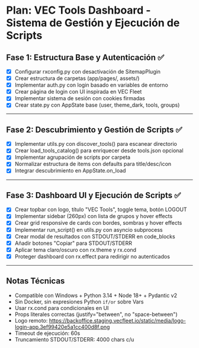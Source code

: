 # Plan: VEC Tools Dashboard - Sistema de Gestión y Ejecución de Scripts

## Fase 1: Estructura Base y Autenticación ✅
- [x] Configurar rxconfig.py con desactivación de SitemapPlugin
- [x] Crear estructura de carpetas (app/pages/, assets/)
- [x] Implementar auth.py con login basado en variables de entorno
- [x] Crear página de login con UI inspirada en VEC Fleet
- [x] Implementar sistema de sesión con cookies firmadas
- [x] Crear state.py con AppState base (user, theme_dark, tools, groups)

---

## Fase 2: Descubrimiento y Gestión de Scripts ✅
- [x] Implementar utils.py con discover_tools() para escanear directorio
- [x] Crear load_tools_catalog() para enriquecer desde tools.json opcional
- [x] Implementar agrupación de scripts por carpeta
- [x] Normalizar estructura de items con defaults para title/desc/icon
- [x] Integrar descubrimiento en AppState.on_load

---

## Fase 3: Dashboard UI y Ejecución de Scripts ✅
- [x] Crear topbar con logo, título "VEC Tools", toggle tema, botón LOGOUT
- [x] Implementar sidebar (260px) con lista de grupos y hover effects
- [x] Crear grid responsive de cards con bordes, sombras y hover effects
- [x] Implementar run_script() en utils.py con asyncio subprocess
- [x] Crear modal de resultados con STDOUT/STDERR en code_blocks
- [x] Añadir botones "Copiar" para STDOUT/STDERR
- [x] Aplicar tema claro/oscuro con rx.theme y rx.cond
- [x] Proteger dashboard con rx.effect para redirigir no autenticados

---

## Notas Técnicas
- Compatible con Windows + Python 3.14 + Node 18+ + Pydantic v2
- Sin Docker, sin expresiones Python `if/or` sobre Vars
- Usar rx.cond para condicionales en UI
- Props literales correctas (justify="between", no "space-between")
- Logo remoto: https://backoffice.staging.vecfleet.io/static/media/logo-login-app.3ef99420e5a1cc400d8f.png
- Timeout de ejecución: 60s
- Truncamiento STDOUT/STDERR: 4000 chars c/u
